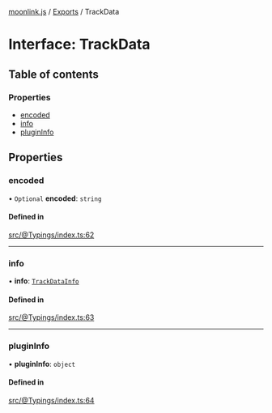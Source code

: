 [moonlink.js](../README.md) / [Exports](../modules.md) / TrackData

# Interface: TrackData

## Table of contents

### Properties

- [encoded](TrackData.md#encoded)
- [info](TrackData.md#info)
- [pluginInfo](TrackData.md#plugininfo)

## Properties

### encoded

• `Optional` **encoded**: `string`

#### Defined in

[src/@Typings/index.ts:62](https://github.com/Ecliptia/moonlink.js/blob/694fece/src/@Typings/index.ts#L62)

___

### info

• **info**: [`TrackDataInfo`](TrackDataInfo.md)

#### Defined in

[src/@Typings/index.ts:63](https://github.com/Ecliptia/moonlink.js/blob/694fece/src/@Typings/index.ts#L63)

___

### pluginInfo

• **pluginInfo**: `object`

#### Defined in

[src/@Typings/index.ts:64](https://github.com/Ecliptia/moonlink.js/blob/694fece/src/@Typings/index.ts#L64)
